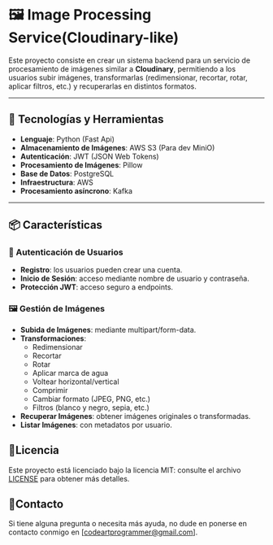 # 🖼️ Image Processing Service(Cloudinary-like)

Este proyecto consiste en crear un sistema backend para un servicio de procesamiento de imágenes similar a **Cloudinary**, permitiendo a los usuarios subir imágenes, transformarlas (redimensionar, recortar, rotar, aplicar filtros, etc.) y recuperarlas en distintos formatos.

---

## 🚀 Tecnologías y Herramientas

- **Lenguaje**: Python (Fast Api)
- **Almacenamiento de Imágenes**: AWS S3 (Para dev MiniO)
- **Autenticación**: JWT (JSON Web Tokens)
- **Procesamiento de Imágenes**: Pillow
- **Base de Datos**: PostgreSQL
- **Infraestructura**: AWS
- **Procesamiento asíncrono**:  Kafka 

---

## 📦 Características

### 👤 Autenticación de Usuarios
- **Registro**: los usuarios pueden crear una cuenta.
- **Inicio de Sesión**: acceso mediante nombre de usuario y contraseña.
- **Protección JWT**: acceso seguro a endpoints.

### 🖼️ Gestión de Imágenes
- **Subida de Imágenes**: mediante multipart/form-data.
- **Transformaciones**:
  - Redimensionar
  - Recortar
  - Rotar
  - Aplicar marca de agua
  - Voltear horizontal/vertical
  - Comprimir
  - Cambiar formato (JPEG, PNG, etc.)
  - Filtros (blanco y negro, sepia, etc.)
- **Recuperar Imágenes**: obtener imágenes originales o transformadas.
- **Listar Imágenes**: con metadatos por usuario.

 
## 📄Licencia
Este proyecto está licenciado bajo la licencia MIT: consulte el archivo [LICENSE](LICENSE) para obtener más detalles.


## 👀Contacto
Si tiene alguna pregunta o necesita más ayuda, no dude en ponerse en contacto conmigo en [codeartprogrammer@gmail.com].
